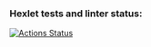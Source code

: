 ### Hexlet tests and linter status:
[![Actions Status](https://github.com/fey/data-analytics-project-92/workflows/hexlet-check/badge.svg)](https://github.com/fey/data-analytics-project-92/actions)